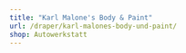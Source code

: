 ```yaml
---
title: "Karl Malone's Body & Paint"
url: /draper/karl-malones-body-und-paint/
shop: Autowerkstatt
---
```

